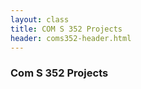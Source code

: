 ```yaml
---
layout: class
title: COM S 352 Projects
header: coms352-header.html
---
```


### Com S 352 Projects

